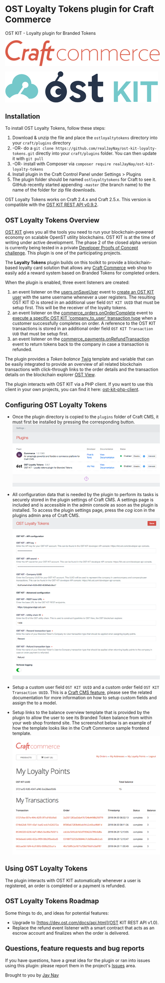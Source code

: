 # OST Loyalty Tokens plugin for Craft Commerce

OST KIT - Loyalty plugin for Branded Tokens

![Craft Commerce](ostloyaltytokens/resources/screenshots/craft.svg)


![OST Kit](ostloyaltytokens/resources/screenshots/ostkit.png) 


## Installation

To install OST Loyalty Tokens, follow these steps:

1. Download & unzip the file and place the `ostloyaltytokens` directory into your `craft/plugins` directory
2.  -OR- do a `git clone https://github.com/realJayNay/ost-kit-loyalty-tokens.git` directly into your `craft/plugins` folder.  You can then update it with `git pull`
3.  -OR- install with Composer via `composer require realJayNay/ost-kit-loyalty-tokens`
4. Install plugin in the Craft Control Panel under Settings > Plugins
5. The plugin folder should be named `ostloyaltytokens` for Craft to see it.  GitHub recently started appending `-master` (the branch name) to the name of the folder for zip file downloads.

OST Loyalty Tokens works on Craft 2.4.x and Craft 2.5.x. 
This version is compatible with the [OST KIT REST API v0.9.2](https://dev.ost.com/docs/0.9.1/simpletoken.html).

## OST Loyalty Tokens Overview

[OST KIT](https://kit.ost.com) gives you all the tools you need to run your blockchain-powered economy on scalable OpenST utility blockchains. OST KIT is at the time of writing under active development. The phase 2 of the closed alpha version is currently being tested in a private [Developer Proofs of Concept challenge](https://medium.com/ostdotcom/kicking-off-ost-kit-phase-ii-developer-proofs-of-concept-challenge-5f2987f92a97). This plugin is one of the participating projects.

The **Loyalty Tokens** plugin builds on this toolkit to provide a blockchain-based loyalty card solution that allows any [Craft Commerce](https://craftcommerce.com) web shop to easily add a reward system based on Branded Tokens for completed orders.

When the plugin is enabled, three event listeners are created:
 1. an event listener on the [users.onSaveUser](https://docs.craftcms.com/v2/plugins/events-reference.html#users-onSaveUser) event 
 to [create an OST KIT user](https://dev.ost.com/docs/api_users_create.html) with the same username whenever a user registers. 
 The resulting OST KIT ID is stored in an additional user field `OST KIT UUID` that must be setup first. 
 This will be the receiver of the loyalty tokens.
 2. an event listener on the [commerce_orders.onOrderComplete](https://craftcommerce.com/docs/events-reference#commerce_orders.onordercomplete) event to [execute a specific OST KIT 'company_to_user' transaction type](https://dev.ost.com/docs/api_transaction-types_execute.html) when a customer successfully completes on order. A reference to the OST KIT transactions is stored in an additional order field `OST KIT Transaction UUD` that must be setup first. 
 3. an event listener on the [commerce_payments.onRefundTransaction]() event to return tokens back to the company in case a transaction is refunded. 
 
The plugin provides a _Token balance_ [Twig](https://twig.symfony.com/doc/2.x/templates.html) template and variable that can be easily integrated to provide an overview of all related blockchain transactions with click-through links to the order details and the transaction details on the blockchain explorer [OST View](https://view.ost.com/).

The plugin interacts with OST KIT via a PHP client. If you want to use this client in your own projects, you can find it here: [ost-kit-php-client](https://github.com/realJayNay/ost-kit-php-client). 

## Configuring OST Loyalty Tokens

- Once the plugin directory is copied to the `plugins` folder of Craft CMS, it must first be installed by pressing the corresponding button.
![Screenshot](ostloyaltytokens/resources/screenshots/plugins.png)

- All configuration data that is needed by the plugin to perform its tasks is securely stored in the plugin settings of Craft CMS. A settings page is included and is accessible in the admin console as soon as the plugin is installed. To access the plugin settings page, press the _cog_  icon in the plugins admin area of Craft CMS.
![Screenshot](ostloyaltytokens/resources/screenshots/settings.png)

- Setup a custom user field `OST KIT UUID` and a custom order field `OST KIT Transaction UUID`. This is a [Craft CMS feature](https://craftcms.com/features/custom-fields), please see the related documentation for more information on how to setup custom fields and assign the to a model.

- Setup links to the balance overview template that is provided by the plugin to allow the user to see its Branded Token balance from within your web shop frontend site. The screenshot below is an example of how the template looks like in the Craft Commerce sample frontend template. 
![Screenshot](ostloyaltytokens/resources/screenshots/balance.png)

## Using OST Loyalty Tokens

The plugin interacts with OST KIT automatically whenever a user is registered, an order is completed or a payment is refunded.

## OST Loyalty Tokens Roadmap

Some things to do, and ideas for potential features:

* Upgrade to [https://dev.ost.com/docs/api.html](OST KIT REST API v1.0).
* Replace the refund event listener with a smart contract that acts as an escrow account and finalizes when the order is delivered.

## Questions, feature requests and bug reports
If you have questions, have a great idea for the plugin or ran into issues using this plugin: please report them in the project's [Issues](https://github.com/realJayNay/ost-kit-loyalty-tokens/issues) area.  

Brought to you by [Jay Nay](https://github.com/realJayNay)
